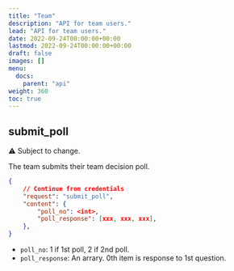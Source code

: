 ```yaml
---
title: "Team"
description: "API for team users."
lead: "API for team users."
date: 2022-09-24T00:00:00+00:00
lastmod: 2022-09-24T00:00:00+00:00
draft: false
images: []
menu:
  docs:
    parent: "api"
weight: 360
toc: true
---
```


## submit_poll

:warning: Subject to change.

The team submits their team decision poll.

```json
{
    // Continue from credentials
    "request": "submit_poll",
    "content": {
        "poll_no": <int>,
        "poll_response": [xxx, xxx, xxx],
    },
}
```

- `poll_no`: 1 if 1st poll, 2 if 2nd poll.
- `poll_response`: An arrary. 0th item is response to 1st question.
